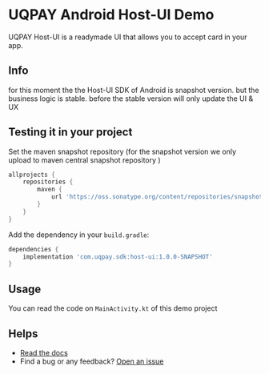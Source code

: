 # UQPAY Android Host-UI Demo

UQPAY Host-UI is a readymade UI that allows you to accept card in your app.

## Info
for this moment the the Host-UI SDK of Android is snapshot version. but the business logic is stable.
before the stable version will only update the UI & UX

## Testing it in your project

Set the maven snapshot repository (for the snapshot version we only upload to maven central snapshot repository )
```groovy
allprojects {
    repositories {
        maven {
            url 'https://oss.sonatype.org/content/repositories/snapshots/'
        }
    }
}
```

Add the dependency in your `build.gradle`:
```groovy
dependencies {
    implementation 'com.uqpay.sdk:host-ui:1.0.0-SNAPSHOT'
}
```

## Usage

You can read the code on `MainActivity.kt` of this demo project

## Helps
* [Read the docs](https://developer.uqpay.com/api/#/)
* Find a bug or any feedback? [Open an issue](https://github.com/uqpaytechnology/host-ui-android-demo/issues)